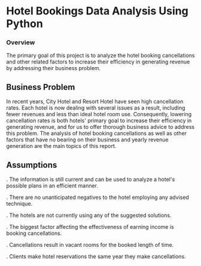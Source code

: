 # Hotel Bookings Data Analysis Using Python

### Overview

The primary goal of this project is to analyze the hotel booking cancellations and other related factors to increase their efficiency in generating revenue by addressing their business problem. 

## Business Problem

In recent years, City Hotel and Resort Hotel have seen high cancellation rates. Each hotel is now dealing with several issues as a result, including fewer revenues and less than ideal hotel room use. Consequently, lowering cancellation rates is both hotels' primary goal to increase their efficiency in generating revenue, and for us to offer thorough business advice to address this problem. The analysis of hotel booking cancellations as well as other factors that have no bearing on their business and yearly revenue generation are the main topics of this report.

## Assumptions

. The information is still current and can be used to analyze a hotel's possible plans in an efficient manner.

. There are no unanticipated negatives to the hotel employing any advised technique.

. The hotels are not currently using any of the suggested solutions.

. The biggest factor affecting the effectiveness of earning income is booking cancellations.

. Cancellations result in vacant rooms for the booked length of time.

. Clients make hotel reservations the same year they make cancellations.


